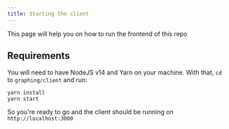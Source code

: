```yaml
---
title: Starting the client
---
```


This page will help you on how to run the frontend of this repo

## Requirements

You will need to have NodeJS v14 and Yarn on your machine. With that, `cd` to `graphing/client` and run:
```
yarn install
yarn start
```

So you're ready to go and the client should be running on  `http://localhost:3000`
